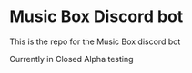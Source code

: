 # Music Box Discord bot

This is the repo for the Music Box discord bot

Currently in Closed Alpha testing
